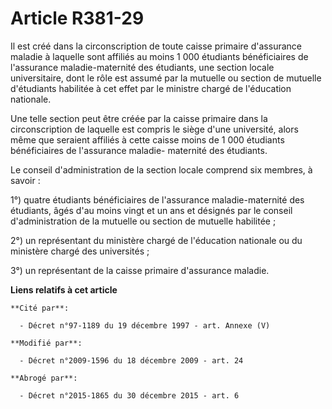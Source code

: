 # Article R381-29

Il est créé dans la circonscription de toute caisse primaire d'assurance maladie à laquelle sont affiliés au moins 1 000
étudiants bénéficiaires de l'assurance maladie-maternité des étudiants, une section locale universitaire, dont le rôle est
assumé par la mutuelle ou section de mutuelle d'étudiants habilitée à cet effet par le ministre chargé de l'éducation
nationale.

Une telle section peut être créée par la caisse primaire dans la circonscription de laquelle est compris le siège d'une
université, alors même que seraient affiliés à cette caisse moins de 1 000 étudiants bénéficiaires de l'assurance maladie-
maternité des étudiants.

Le conseil d'administration de la section locale comprend six membres, à savoir :

1°) quatre étudiants bénéficiaires de l'assurance maladie-maternité des étudiants, âgés d'au moins vingt et un ans et
désignés par le conseil d'administration de la mutuelle ou section de mutuelle habilitée ;

2°) un représentant du ministère chargé de l'éducation nationale ou du ministère chargé des universités ;

3°) un représentant de la caisse primaire d'assurance maladie.

**Liens relatifs à cet article**

	**Cité par**:

	  - Décret n°97-1189 du 19 décembre 1997 - art. Annexe (V)

	**Modifié par**:

	  - Décret n°2009-1596 du 18 décembre 2009 - art. 24

	**Abrogé par**:

	  - Décret n°2015-1865 du 30 décembre 2015 - art. 6
